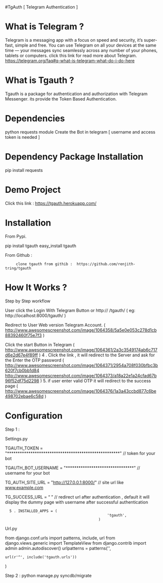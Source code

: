 #TgAuth [ Telegram Authentication ]

What is Telegram ?
=========================================================================

Telegram is a messaging app with a focus on speed and security, it’s super-fast, simple and free. You can use Telegram on all your devices at the same time — your messages sync seamlessly across any number of your phones, tablets or computers.
click this link for read more about Telegram. https://telegram.org/faq#q-what-is-telegram-what-do-i-do-here

What is Tgauth ? 
============================================================================

Tgauth is a package for authentication and authorization with Telegram Messenger. its provide the Token Based Authentication.

Dependencies
============================================================================

python requests module 
Create the Bot in telegram [ username and access token is needed ]

Dependency Package Installation
============================================================================

pip install requests

Demo Project
============================================================================

Click this link : https://tgauth.herokuapp.com/ 

Installation
============================================================================

From Pypi.
	
pip install tgauth
easy_install tgauth

From Github :
	
         clone tgauth from githib :  https://github.com/renjith-tring/tgauth
How It Works ?
============================================================================

Step by Step workflow

User click the Login With Telegram Button or http:// <site name> /tgauth/ ( eg: http://localhost:8000/tgauth/ )

Redirect to User Web version Telegram Account. ( http://www.awesomescreenshot.com/image/1064358/5a5e0e053c278d1cb88392460f75e7f3 )

Click the start Button in Telegram ( 
http://www.awesomescreenshot.com/image/1064361/2a3c3549174ab6c717d6e2d67e4f89ff
)
      4 . Click the link , it will redirect to the Server and ask for the Enter the OTP password
 (             http://www.awesomescreenshot.com/image/1064371/2954a708f030bfbc3b620f7cb0bb1d84
http://www.awesomescreenshot.com/image/1064373/a18a22e1a24cfad67b96f52df75d2298
)
      5. if user enter valid OTP it will redirect to the success page (
http://www.awesomescreenshot.com/image/1064376/1a3a43ccbd877c6be498702ebae6c58d
)


Configuration
============================================================================

Step 1 :

Settings.py 

TGAUTH_TOKEN = "*****************************************************" // token for your bot

TGAUTH_BOT_USERNAME = "********************************" // username for your bot

TG_AUTH_SITE_URL = "http://127.0.0.1:8000/" // site url like www.example.com 

TG_SUCCESS_URL = “ ” // redirect url after authentication , default it will display the dummy page with username after successful authentication

      5 . INSTALLED_APPS = (
                                                   'tgauth',
                                               )


Url.py 

 from django.conf.urls import patterns, include, url
 from django.views.generic import TemplateView
 from django.contrib import admin
 admin.autodiscover()
 urlpatterns = patterns('',

    url(r'^', include('tgauth.urls'))
  )


Step 2 :
python manage.py syncdb/migrate









	






